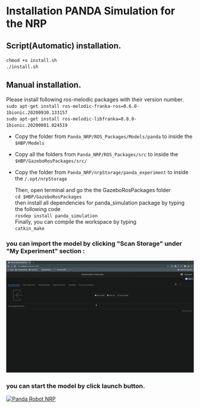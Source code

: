 # Installation PANDA Simulation for the NRP

## Script(Automatic) installation.
`chmod +x install.sh ` <br>
`./install.sh ` <br>

## Manual installation.
Please install following ros-melodic packages with their version number.<br>
`sudo apt-get install ros-melodic-franka-ros=0.6.0-1bionic.20200930.133157`<br>
`sudo apt-get install ros-melodic-libfranka=0.8.0-1bionic.20200801.024519` <br>


- Copy the folder from `Panda_NRP/ROS_Packages/Models/panda` to inside the `$HBP/Models` <br>
- Copy all the folders from `Panda_NRP/ROS_Packages/src` to inside the `$HBP/GazeboRosPackages/src/` <br>
- Copy the folder from `Panda_NRP/nrpStorage/panda_experiment` to inside the `/.opt/nrpStorage` <br>

    Then, open terminal and go the the GazeboRosPackages folder <br>
    `cd $HBP/GazeboRosPackages`<br>
    then install all dependencies for panda_simulation package by typing the following code <br>
    `rosdep install panda_simulation` <br>
    Finally, you can compile the workspace by typing <br>
    `catkin_make`<br>


### you can import the model by clicking "Scan Storage" under "My Experiment" section : <br>

<img src="media/import_model.gif" height="300" width="600">

### you can start the model by click launch button. <br>
[![Panda Robot NRP](https://i9.ytimg.com/vi/e2jqCZQ20po/mq3.jpg?sqp=COC53_wF&rs=AOn4CLBk7czLU1L8cTnVZUEiSDr9ucWCEQ)](https://youtu.be/e2jqCZQ20po)


